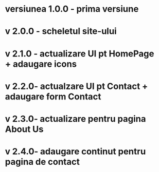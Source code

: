 # versiunea 1.0.0 - prima versiune
# v 2.0.0 - scheletul site-ului
# v 2.1.0 - actualizare UI pt HomePage + adaugare icons
# v 2.2.0- actualzare UI pt Contact + adaugare form Contact
# v 2.3.0- actualizare pentru pagina About Us
# v 2.4.0- adaugare continut pentru pagina de contact
